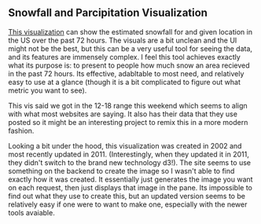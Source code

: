## Snowfall and Parcipitation Visualization

[This visualization](https://www.nohrsc.noaa.gov/interactive/html/map.html?ql=station&zoom=&loc=41.417+N%2C+73.624+W&var=snowfall_72_h&dy=2022&dm=1&dd=30&dh=12&snap=1&o9=1&o13=1&lbl=m&mode=pan&extents=us&min_x=-73.658333333336&min_y=41.099999999996&max_x=-70.000000000002&max_y=43.158333333329&coord_x=-71.82916666666901&coord_y=42.1291666666625&zbox_n=&zbox_s=&zbox_e=&zbox_w=&metric=0&bgvar=dem&shdvar=shading&width=800&height=450&nw=800&nh=450&h_o=0&font=0&js=1&uc=0) can show the estimated snowfall for and given location in the US over the past 72 hours. The visuals are a bit unclean and the UI might not be the best, but this can be a very useful tool for seeing the data, and its features are immensely complex. I feel this tool achieves exactly what its purpose is: to present to people how much snow an area recieved in the past 72 hours. Its effective, adabltable to most need, and relatively easy to use at a glance (though it is a bit complicated to figure out what metric you want to see).

This vis said we got in the 12-18 range this weekend which seems to align with what most websites are saying. It also has their data that they use posted so it might be an interesting project to remix this in a more modern fashion.

Looking a bit under the hood, this visualization was created in 2002 and most recently updated in 2011. (Interestingly, when they updated it in 2011, they didn't switch to the brand new technology d3!). The site seems to use something on the backend to create the image so I wasn't able to find exactly how it was created. It essentially just generates the image you want on each request, then just displays that image in the pane. Its impossible to find out what they use to create this, but an updated version seems to be relatively easy if one were to want to make one, especially with the newer tools avaiable. 